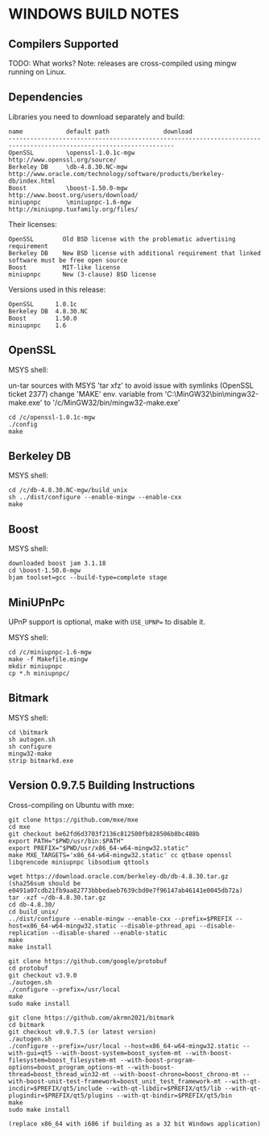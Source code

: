 WINDOWS BUILD NOTES
===================


Compilers Supported
-------------------
TODO: What works?
Note: releases are cross-compiled using mingw running on Linux.


Dependencies
------------
Libraries you need to download separately and build:

	name            default path               download
	--------------------------------------------------------------------------------------------------------------------
	OpenSSL         \openssl-1.0.1c-mgw        http://www.openssl.org/source/
	Berkeley DB     \db-4.8.30.NC-mgw          http://www.oracle.com/technology/software/products/berkeley-db/index.html
	Boost           \boost-1.50.0-mgw          http://www.boost.org/users/download/
	miniupnpc       \miniupnpc-1.6-mgw         http://miniupnp.tuxfamily.org/files/

Their licenses:

	OpenSSL        Old BSD license with the problematic advertising requirement
	Berkeley DB    New BSD license with additional requirement that linked software must be free open source
	Boost          MIT-like license
	miniupnpc      New (3-clause) BSD license

Versions used in this release:

	OpenSSL      1.0.1c
	Berkeley DB  4.8.30.NC
	Boost        1.50.0
	miniupnpc    1.6


OpenSSL
-------
MSYS shell:

un-tar sources with MSYS 'tar xfz' to avoid issue with symlinks (OpenSSL ticket 2377)
change 'MAKE' env. variable from 'C:\MinGW32\bin\mingw32-make.exe' to '/c/MinGW32/bin/mingw32-make.exe'

	cd /c/openssl-1.0.1c-mgw
	./config
	make

Berkeley DB
-----------
MSYS shell:

	cd /c/db-4.8.30.NC-mgw/build_unix
	sh ../dist/configure --enable-mingw --enable-cxx
	make

Boost
-----
MSYS shell:

	downloaded boost jam 3.1.18
	cd \boost-1.50.0-mgw
	bjam toolset=gcc --build-type=complete stage

MiniUPnPc
---------
UPnP support is optional, make with `USE_UPNP=` to disable it.

MSYS shell:

	cd /c/miniupnpc-1.6-mgw
	make -f Makefile.mingw
	mkdir miniupnpc
	cp *.h miniupnpc/

Bitmark
-------
MSYS shell:

	cd \bitmark
	sh autogen.sh
	sh configure
	mingw32-make
	strip bitmarkd.exe

Version 0.9.7.5 Building Instructions
-------------------------------------
Cross-compiling on Ubuntu with mxe:

	git clone https://github.com/mxe/mxe
	cd mxe
	git checkout be62fd6d3703f2136c812500fb828506b8bc488b
	export PATH="$PWD/usr/bin:$PATH"
	export PREFIX="$PWD/usr/x86_64-w64-mingw32.static"
	make MXE_TARGETS='x86_64-w64-mingw32.static' cc qtbase openssl libqrencode miniupnpc libsodium qttools

	wget https://download.oracle.com/berkeley-db/db-4.8.30.tar.gz
	(sha256sum should be e0491a07cdb21fb9aa82773bbbedaeb7639cbd0e7f96147ab46141e0045db72a)
	tar -xzf ~/db-4.8.30.tar.gz
	cd db-4.8.30/
	cd build_unix/
	../dist/configure --enable-mingw --enable-cxx --prefix=$PREFIX --host=x86_64-w64-mingw32.static --disable-pthread_api --disable-replication --disable-shared --enable-static
	make
	make install

	git clone https://github.com/google/protobuf
	cd protobuf
	git checkout v3.9.0
	./autogen.sh
	./configure --prefix=/usr/local
	make
	sudo make install

	git clone https://github.com/akrmn2021/bitmark
	cd bitmark
	git checkout v0.9.7.5 (or latest version)
	./autogen.sh
	./configure --prefix=/usr/local --host=x86_64-w64-mingw32.static --with-gui=qt5 --with-boost-system=boost_system-mt --with-boost-filesystem=boost_filesystem-mt --with-boost-program-options=boost_program_options-mt --with-boost-thread=boost_thread_win32-mt --with-boost-chrono=boost_chrono-mt --with-boost-unit-test-framework=boost_unit_test_framework-mt --with-qt-incdir=$PREFIX/qt5/include --with-qt-libdir=$PREFIX/qt5/lib --with-qt-plugindir=$PREFIX/qt5/plugins --with-qt-bindir=$PREFIX/qt5/bin
	make
	sudo make install

	(replace x86_64 with i686 if building as a 32 bit Windows application)
